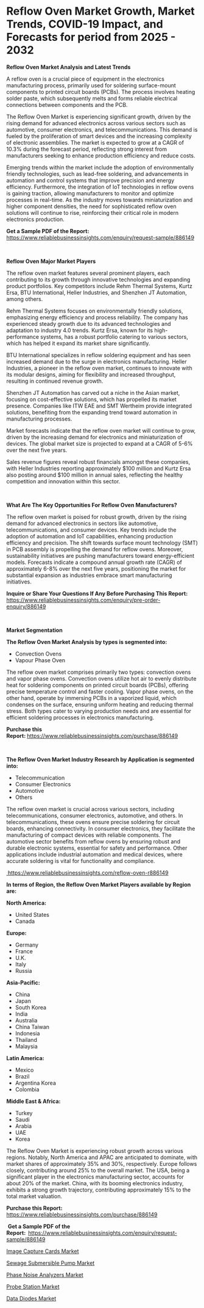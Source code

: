 <p><h1>Reflow Oven Market Growth, Market Trends, COVID-19 Impact, and Forecasts for period from 2025 - 2032</h1></p><p><strong>Reflow Oven Market Analysis and Latest Trends</strong></p>
<p><p>A reflow oven is a crucial piece of equipment in the electronics manufacturing process, primarily used for soldering surface-mount components to printed circuit boards (PCBs). The process involves heating solder paste, which subsequently melts and forms reliable electrical connections between components and the PCB. </p><p>The Reflow Oven Market is experiencing significant growth, driven by the rising demand for advanced electronics across various sectors such as automotive, consumer electronics, and telecommunications. This demand is fueled by the proliferation of smart devices and the increasing complexity of electronic assemblies. The market is expected to grow at a CAGR of 10.3% during the forecast period, reflecting strong interest from manufacturers seeking to enhance production efficiency and reduce costs.</p><p>Emerging trends within the market include the adoption of environmentally friendly technologies, such as lead-free soldering, and advancements in automation and control systems that improve precision and energy efficiency. Furthermore, the integration of IoT technologies in reflow ovens is gaining traction, allowing manufacturers to monitor and optimize processes in real-time. As the industry moves towards miniaturization and higher component densities, the need for sophisticated reflow oven solutions will continue to rise, reinforcing their critical role in modern electronics production.</p></p>
<p><strong>Get a Sample PDF of the Report:&nbsp;</strong> <a href="https://www.reliablebusinessinsights.com/enquiry/request-sample/886149?utm_campaign=1106&utm_medium=2&utm_source=Github&utm_content=ia&utm_term=21022025&utm_id=reflow-oven">https://www.reliablebusinessinsights.com/enquiry/request-sample/886149</a></p>
<p>&nbsp;</p>
<p><strong>Reflow Oven Major Market Players</strong></p>
<p><p>The reflow oven market features several prominent players, each contributing to its growth through innovative technologies and expanding product portfolios. Key competitors include Rehm Thermal Systems, Kurtz Ersa, BTU International, Heller Industries, and Shenzhen JT Automation, among others.</p><p>Rehm Thermal Systems focuses on environmentally friendly solutions, emphasizing energy efficiency and process reliability. The company has experienced steady growth due to its advanced technologies and adaptation to industry 4.0 trends. Kurtz Ersa, known for its high-performance systems, has a robust portfolio catering to various sectors, which has helped it expand its market share significantly.</p><p>BTU International specializes in reflow soldering equipment and has seen increased demand due to the surge in electronics manufacturing. Heller Industries, a pioneer in the reflow oven market, continues to innovate with its modular designs, aiming for flexibility and increased throughput, resulting in continued revenue growth.</p><p>Shenzhen JT Automation has carved out a niche in the Asian market, focusing on cost-effective solutions, which has propelled its market presence. Companies like ITW EAE and SMT Wertheim provide integrated solutions, benefiting from the expanding trend toward automation in manufacturing processes.</p><p>Market forecasts indicate that the reflow oven market will continue to grow, driven by the increasing demand for electronics and miniaturization of devices. The global market size is projected to expand at a CAGR of 5-6% over the next five years. </p><p>Sales revenue figures reveal robust financials amongst these companies, with Heller Industries reporting approximately $100 million and Kurtz Ersa also posting around $100 million in annual sales, reflecting the healthy competition and innovation within this sector.</p></p>
<p>&nbsp;</p>
<p><strong>What Are The Key Opportunities For Reflow Oven Manufacturers?</strong></p>
<p><p>The reflow oven market is poised for robust growth, driven by the rising demand for advanced electronics in sectors like automotive, telecommunications, and consumer devices. Key trends include the adoption of automation and IoT capabilities, enhancing production efficiency and precision. The shift towards surface mount technology (SMT) in PCB assembly is propelling the demand for reflow ovens. Moreover, sustainability initiatives are pushing manufacturers toward energy-efficient models. Forecasts indicate a compound annual growth rate (CAGR) of approximately 6-8% over the next five years, positioning the market for substantial expansion as industries embrace smart manufacturing initiatives.</p></p>
<p><strong>Inquire or Share Your Questions If Any Before Purchasing This Report:</strong> <a href="https://www.reliablebusinessinsights.com/enquiry/pre-order-enquiry/886149?utm_campaign=1106&utm_medium=2&utm_source=Github&utm_content=ia&utm_term=21022025&utm_id=reflow-oven">https://www.reliablebusinessinsights.com/enquiry/pre-order-enquiry/886149</a></p>
<p>&nbsp;</p>
<p><strong>Market Segmentation</strong></p>
<p><strong>The Reflow Oven Market Analysis by types is segmented into:</strong></p>
<p><ul><li>Convection Ovens</li><li>Vapour Phase Oven</li></ul></p>
<p><p>The reflow oven market comprises primarily two types: convection ovens and vapor phase ovens. Convection ovens utilize hot air to evenly distribute heat for soldering components on printed circuit boards (PCBs), offering precise temperature control and faster cooling. Vapor phase ovens, on the other hand, operate by immersing PCBs in a vaporized liquid, which condenses on the surface, ensuring uniform heating and reducing thermal stress. Both types cater to varying production needs and are essential for efficient soldering processes in electronics manufacturing.</p></p>
<p><strong>Purchase this Report:&nbsp;</strong><a href="https://www.reliablebusinessinsights.com/purchase/886149?utm_campaign=1106&utm_medium=2&utm_source=Github&utm_content=ia&utm_term=21022025&utm_id=reflow-oven">https://www.reliablebusinessinsights.com/purchase/886149</a></p>
<p>&nbsp;</p>
<p><strong>The Reflow Oven Market Industry Research by Application is segmented into:</strong></p>
<p><ul><li>Telecommunication</li><li>Consumer Electronics</li><li>Automotive</li><li>Others</li></ul></p>
<p><p>The reflow oven market is crucial across various sectors, including telecommunications, consumer electronics, automotive, and others. In telecommunications, these ovens ensure precise soldering for circuit boards, enhancing connectivity. In consumer electronics, they facilitate the manufacturing of compact devices with reliable components. The automotive sector benefits from reflow ovens by ensuring robust and durable electronic systems, essential for safety and performance. Other applications include industrial automation and medical devices, where accurate soldering is vital for functionality and compliance.</p></p>
<p><a href="https://www.reliablebusinessinsights.com/reflow-oven-r886149?utm_campaign=1106&utm_medium=2&utm_source=Github&utm_content=ia&utm_term=21022025&utm_id=reflow-oven">&nbsp;https://www.reliablebusinessinsights.com/reflow-oven-r886149</a></p>
<p><strong>In terms of Region, the Reflow Oven Market Players available by Region are:</strong></p>
<p>
    <p> <strong> North America: </strong>
        <ul>
            <li>United States</li>
            <li>Canada</li>
        </ul>
        </p> 
    <p> <strong> Europe: </strong>
        <ul>
            <li>Germany</li>
            <li>France</li>
            <li>U.K.</li>
            <li>Italy</li>
            <li>Russia</li>
        </ul>
        </p> 
    <p> <strong> Asia-Pacific: </strong>
        <ul>
            <li>China</li>
            <li>Japan</li>
            <li>South Korea</li>
            <li>India</li>
            <li>Australia</li>
            <li>China Taiwan</li>
            <li>Indonesia</li>
            <li>Thailand</li>
            <li>Malaysia</li>
        </ul>
        </p> 
    <p> <strong> Latin America: </strong>
        <ul>
            <li>Mexico</li>
            <li>Brazil</li>
            <li>Argentina Korea</li>
            <li>Colombia</li>
        </ul>
        </p> 
    <p> <strong> Middle East & Africa: </strong>
        <ul>
            <li>Turkey</li>
            <li>Saudi</li>
            <li>Arabia</li>
            <li>UAE</li>
            <li>Korea</li>
        </ul>
    </p>
    </p>
<p><p>The Reflow Oven Market is experiencing robust growth across various regions. Notably, North America and APAC are anticipated to dominate, with market shares of approximately 35% and 30%, respectively. Europe follows closely, contributing around 25% to the overall market. The USA, being a significant player in the electronics manufacturing sector, accounts for about 20% of the market. China, with its booming electronics industry, exhibits a strong growth trajectory, contributing approximately 15% to the total market valuation.</p></p>
<p><strong>Purchase this Report: </strong><a href="https://www.reliablebusinessinsights.com/purchase/886149?utm_campaign=1106&utm_medium=2&utm_source=Github&utm_content=ia&utm_term=21022025&utm_id=reflow-oven">https://www.reliablebusinessinsights.com/purchase/886149</a></p>
<p>&nbsp;<strong>Get a Sample PDF of the Report:&nbsp;&nbsp;</strong><a href="https://www.reliablebusinessinsights.com/enquiry/request-sample/886149?utm_campaign=1106&utm_medium=2&utm_source=Github&utm_content=ia&utm_term=21022025&utm_id=reflow-oven">https://www.reliablebusinessinsights.com/enquiry/request-sample/886149</a></p>
<p><strong></strong></p>
<p><p><a href="https://github.com/shamstirroc7/Market-Research-Report-List-1/blob/main/image-capture-cards-market.md?utm_campaign=1106&utm_medium=2&utm_source=Github&utm_content=ia&utm_term=21022025&utm_id=reflow-oven">Image Capture Cards Market</a></p><p><a href="https://github.com/doljanzwald/Market-Research-Report-List-1/blob/main/sewage-submersible-pump-market.md?utm_campaign=1106&utm_medium=2&utm_source=Github&utm_content=ia&utm_term=21022025&utm_id=reflow-oven">Sewage Submersible Pump Market</a></p><p><a href="https://github.com/usraceby/Market-Research-Report-List-1/blob/main/phase-noise-analyzers-market.md?utm_campaign=1106&utm_medium=2&utm_source=Github&utm_content=ia&utm_term=21022025&utm_id=reflow-oven">Phase Noise Analyzers Market</a></p><p><a href="https://github.com/aqharimbugua3/Market-Research-Report-List-1/blob/main/probe-station-market.md?utm_campaign=1106&utm_medium=2&utm_source=Github&utm_content=ia&utm_term=21022025&utm_id=reflow-oven">Probe Station Market</a></p><p><a href="https://github.com/rianttegang/Market-Research-Report-List-1/blob/main/data-diodes-market.md?utm_campaign=1106&utm_medium=2&utm_source=Github&utm_content=ia&utm_term=21022025&utm_id=reflow-oven">Data Diodes Market</a></p></p>